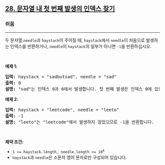 <h2><a href="https://leetcode.com/problems/find-the-index-of-the-first-occurrence-in-a-string">28. 문자열 내 첫 번째 발생의 인덱스 찾기</a></h2><h3>쉬움</h3><hr><p>두 문자열 <code>needle</code>과 <code>haystack</code>이 주어질 때, <code>haystack</code>에서 <code>needle</code>이 처음으로 발생하는 인덱스를 반환하거나, <code>needle</code>이 <code>haystack</code>의 일부가 아니면 <code>-1</code>을 반환하십시오.</p>

<p>&nbsp;</p>
<p><strong class="example">예제 1:</strong></p>

<pre>
<strong>입력:</strong> haystack = "sadbutsad", needle = "sad"
<strong>출력:</strong> 0
<strong>설명:</strong> "sad"는 인덱스 0과 6에서 발생합니다. 첫 번째 발생은 인덱스 0에 있으므로 0을 반환합니다.
</pre>

<p><strong class="example">예제 2:</strong></p>

<pre>
<strong>입력:</strong> haystack = "leetcode", needle = "leeto"
<strong>출력:</strong> -1
<strong>설명:</strong> "leeto"는 "leetcode"에서 발생하지 않았으므로 -1을 반환합니다.
</pre>

<p>&nbsp;</p>
<p><strong>제약 조건:</strong></p>

<ul>
	<li><code>1 &lt;= haystack.length, needle.length &lt;= 10<sup>4</sup></code></li>
	<li><code>haystack</code>과 <code>needle</code>은 소문자 영어 문자로만 구성되어 있습니다.</li>
</ul>